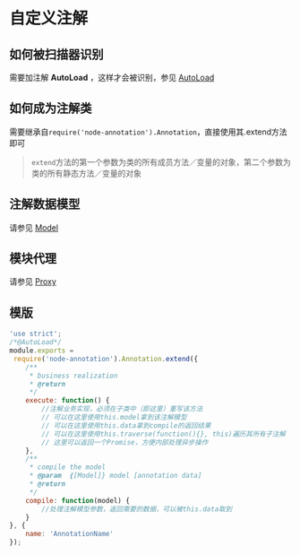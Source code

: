 # 自定义注解
## 如何被扫描器识别
需要加注解 **AutoLoad** ，这样才会被识别，参见 [AutoLoad](./annotation/AutoLoad.md)

## 如何成为注解类
需要继承自`require('node-annotation').Annotation`，直接使用其.extend方法即可

> `extend`方法的第一个参数为类的所有成员方法／变量的对象，第二个参数为类的所有静态方法／变量的对象

## 注解数据模型
请参见 [Model](./Model.md)

## 模块代理
请参见 [Proxy](./Proxy.md)

## 模版

```javascript
'use strict';
/*@AutoLoad*/
module.exports =
 require('node-annotation').Annotation.extend({
    /**
     * business realization
     * @return
     */
    execute: function() {
        //注解业务实现，必须在子类中（即这里）重写该方法
      	// 可以在这里使用this.model拿到该注解模型
      	// 可以在这里使用this.data拿到compile的返回结果
        // 可以在这里使用this.traverse(function(){}, this)遍历其所有子注解
        // 这里可以返回一个Promise，方便内部处理异步操作
    },
    /**
     * compile the model
     * @param  {[Model]} model [annotation data]
     * @return
     */
    compile: function(model) {
        //处理注解模型参数，返回需要的数据，可以被this.data取到
    }
}, {
    name: 'AnnotationName'
});
```
